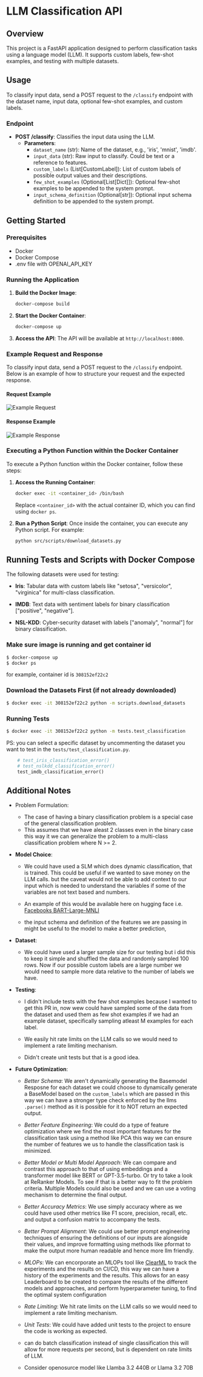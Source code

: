 # LLM Classification API

## Overview

This project is a FastAPI application designed to perform classification tasks using a language model (LLM). It supports custom labels, few-shot examples, and testing with multiple datasets.
## Usage

To classify input data, send a POST request to the `/classify` endpoint with the dataset name, input data, optional few-shot examples, and custom labels.

### Endpoint

- **POST /classify**: Classifies the input data using the LLM.
  - **Parameters**:
    - `dataset_name` (str): Name of the dataset, e.g., 'iris', 'mnist', 'imdb'.
    - `input_data` (str): Raw input to classify. Could be text or a reference to features.
    - `custom_labels` (List[CustomLabel]): List of custom labels of possible output values and their descriptions.
    - `few_shot_examples` (Optional[List[Dict]]): Optional few-shot examples to be appended to the system prompt.
    - `input_schema_definition` (Optional[str]): Optional input schema definition to be appended to the system prompt.

## Getting Started

### Prerequisites

- Docker
- Docker Compose
- .env file with OPENAI_API_KEY

### Running the Application

1. **Build the Docker Image**:
   ```bash
   docker-compose build
   ```

2. **Start the Docker Container**:
   ```bash
   docker-compose up
   ```

3. **Access the API**:
   The API will be available at `http://localhost:8000`.

### Example Request and Response

To classify input data, send a POST request to the `/classify` endpoint. Below is an example of how to structure your request and the expected response.

#### Request Example
![Example Request](docs/example-request.png)

#### Response Example
![Example Response](docs/example-response.png)

### Executing a Python Function within the Docker Container

To execute a Python function within the Docker container, follow these steps:

1. **Access the Running Container**:
   ```bash
   docker exec -it <container_id> /bin/bash
   ```

   Replace `<container_id>` with the actual container ID, which you can find using `docker ps`.

2. **Run a Python Script**:
   Once inside the container, you can execute any Python script. For example:
   ```bash
   python src/scripts/download_datasets.py
   ```


## Running Tests and Scripts with Docker Compose

The following datasets were used for testing:

- **Iris**: Tabular data with custom labels like "setosa", "versicolor", "virginica" for multi-class classification.

- **IMDB**: Text data with sentiment labels for binary classification ["positive", "negative"].

- **NSL-KDD**: Cyber-security dataset with labels ["anomaly", "normal"] for binary classification.

### Make sure image is running and get container id

```bash
$ docker-compose up
$ docker ps
```

for example, container id is `308152ef22c2`

### Download the Datasets First (if not already downloaded)

```bash
$ docker exec -it 308152ef22c2 python -m scripts.download_datasets
```

### Running Tests

```bash
$ docker exec -it 308152ef22c2 python -m tests.test_classification
```

PS: you can select a specific dataset by uncommenting the dataset you want to test in the `tests/test_classification.py`.

```python
    # test_iris_classification_error()
    # test_nslkdd_classification_error()
    test_imdb_classification_error()
```

## Additional Notes

- Problem Formulation:
    - The case of having a binary classification problem is a special case of the general classification problem.
    - This assumes that we have aleast 2 classes even in the binary case this way it we can generalize the problem to a multi-class classification problem where N >= 2.

- **Model Choice**: 

    - We could have used a SLM which does dynamic classification, that is trained.  This could be useful if we wanted to save money on the LLM calls. but the caveat would not be able to add context to our input which is needed to understand the variables if some of the variables are not text based and numbers. 
    
    - An example of this would be available here on hugging face i.e. [Facebooks BART-Large-MNLI](https://huggingface.co/facebook/bart-large-mnli)
    
    - the input schema and definition of the features we are passing in might be useful to the model to make a better prediction, 

- **Dataset**: 
    - We could have used a larger sample size for our testing but i did this to keep it simple and shuffled the data and randomly sampled 100 rows. Now if our possible custom labels are a large number we would need to sample more data relative to the number of labels we have.

- **Testing**: 
    - I didn't include tests with the few shot examples because I wanted to get this PR in, now wew could have sampled some of the data from the dataset and used them as few shot examples if we had an example dataset, specifically sampling atleast M examples for each label.
    
    - We easily hit rate limits on the LLM calls so we would need to implement a rate limiting mechanism.

    - Didn't create unit tests but that is a good idea.

- **Future Optimization**: 
    
    - _Better Schema_: We aren't dynamically generating the Basemodel Resposne for each dataset we could choose to dynamically generate a BaseModel based on the `custom_labels` which are passed in this way we can have a stronger type check enforced by the llms `.parse()` method as it is possible for it to NOT return an expected output. 
    
    - _Better Feature Engineering_: We could do a type of feature optimization where we find the most important features for the classification task using a method like PCA this way we can ensure the number of features we us to handle the classification task is minimized.

    - _Better Model or Multi Model Approach_: We can compare and contrast this approach to that of using embeddings and a transformer model like BERT or GPT-3.5-turbo. Or try to take a look at ReRanker Models. To see if that is a better way to fit the problem criteria.  Multiple Models could also be used and we can use a voting mechanism to determine the final output.

    - _Better Accuracy Metrics_: We use simply accuracy where as we could have used other metrics like F1 score, precision, recall, etc. and output a confusion matrix to accompany the tests.

    - _Better Prompt Alignment_: We could use better prompt engineering techniques of ensuring the definitions of our inputs are alongside their values, and improve formatting using methods like pformat to make the output more human readable and hence more llm friendly.

    - _MLOPs_: We can encorporate an MLOPs tool like [ClearML](https://clear.ml/) to track the experiments and the results on CI/CD, this way we can have a history of the experiments and the results. This allows for an easy Leaderboard to be created to compare the results of the different models and approaches, and perform hyperparameter tuning, to find the optimal system configuration

    - _Rate Limiting_: We hit rate limits on the LLM calls so we would need to implement a rate limiting mechanism.

    - _Unit Tests_: We could have added unit tests to the project to ensure the code is working as expected.


    - can do batch classification instead of single classification this will allow for more requests per second, but is dependent on rate limits of LLM.

    - Consider openosurce model like Llamba 3.2 440B or Llama 3.2 70B
